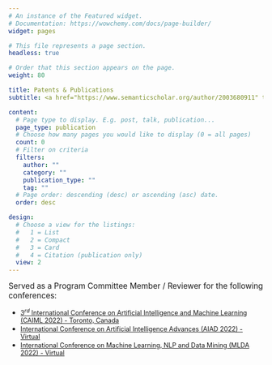 ```yaml
---
# An instance of the Featured widget.
# Documentation: https://wowchemy.com/docs/page-builder/
widget: pages

# This file represents a page section.
headless: true

# Order that this section appears on the page.
weight: 80

title: Patents & Publications
subtitle: <a href="https://www.semanticscholar.org/author/2003680911" target="_blank"> Semantic Scholar </a>

content:
  # Page type to display. E.g. post, talk, publication...
  page_type: publication
  # Choose how many pages you would like to display (0 = all pages)
  count: 0
  # Filter on criteria
  filters:
    author: ""
    category: ""
    publication_type: ""
    tag: ""
  # Page order: descending (desc) or ascending (asc) date.
  order: desc

design:
  # Choose a view for the listings:
  #   1 = List
  #   2 = Compact
  #   3 = Card
  #   4 = Citation (publication only)
  view: 2
---
```


<span style="font-style:bold;font-size:110%">Served as a Program Committee Member / Reviewer for the following conferences:</span>

- <a href="https://www.itcse2022.org/caiml/index" target="_blank"><span style="font-size:90%">3$^{rd}$ International Conference on Artificial Intelligence and Machine Learning (CAIML 2022) - Toronto, Canada</span></a>
- <a href="https://www.aiad2022.org" target="_blank"><span style="font-size:90%">International Conference on Artificial Intelligence Advances (AIAD 2022) - Virtual</span></a>
- <a href="https://www.mlda2022.org" target="_blank"><span style="font-size:90%">International Conference on Machine Learning, NLP and Data Mining (MLDA 2022) - Virtual</span></a>

<br>